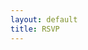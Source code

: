 ```yaml
---
layout: default
title: RSVP
---
```


<script type="text/javascript" src="http://app.rsvpify.com/embed/52096"></script><script type="text/javascript" src="http://app.rsvpify.com/js/iframeResizer.min.js"></script><script type="text/javascript">iFrameResize({autoResize: true,heightCalculationMethod: 'max',enablePublicMethods: true}, "#RSVPifyIFrame");</script>